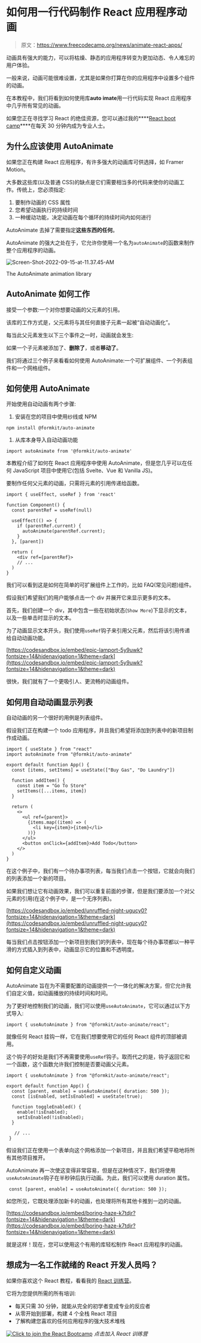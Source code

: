 # 如何用一行代码制作 React 应用程序动画

> 原文：<https://www.freecodecamp.org/news/animate-react-apps/>

动画具有强大的能力，可以将枯燥、静态的应用程序转变为更加动态、令人难忘的用户体验。

一般来说，动画可能很难设置，尤其是如果你打算在你的应用程序中设置多个组件的动画。

在本教程中，我们将看到如何使用库**auto imate**用一行代码实现 React 应用程序中几乎所有常见的动画。

如果您正在寻找学习 React 的绝佳资源，您可以通过我的****[React boot camp](https://reactbootcamp.com/)****在每天 30 分钟内成为专业人士。

## 为什么应该使用 AutoAnimate

如果您正在构建 React 应用程序，有许多强大的动画库可供选择，如 Framer Motion。

大多数这些库(以及普通 CSS)的缺点是它们需要相当多的代码来使你的动画工作。传统上，您必须指定:

1.  要制作动画的 CSS 属性
2.  您希望动画执行的持续时间
3.  一种缓动功能，决定动画在每个循环的持续时间内如何进行

AutoAnimate 去掉了需要指定**这些东西的任何**。

AutoAnimate 的强大之处在于，它允许你使用一个名为`autoAnimate`的函数来制作整个应用程序的动画。

![Screen-Shot-2022-09-15-at-11.37.45-AM](img/ad0dc4ab8c0e18a33dd1f972a70de5e2.png)

The AutoAnimate animation library

## AutoAnimate 如何工作

接受一个参数:一个对你想要动画的父元素的引用。

该库的工作方式是，父元素将与其任何直接子元素一起被“自动动画化”。

每当此父元素发生以下三个事件之一时，动画就会发生:

如果一个子元素被添加了、**删除了**，或者**移动了**。

我们将通过三个例子来看看如何使用 AutoAnimate:一个可扩展组件、一个列表组件和一个网格组件。

## 如何使用 AutoAnimate

开始使用自动动画有两个步骤:

1.  安装在您的项目中使用纱线或 NPM

```
npm install @formkit/auto-animate
```

1.  从库本身导入自动动画功能

```
import autoAnimate from '@formkit/auto-animate'
```

本教程介绍了如何在 React 应用程序中使用 AutoAnimate，但是您几乎可以在任何 JavaScript 项目中使用它(包括 Svelte、Vue 和 Vanilla JS)。

要制作任何父元素的动画，只需将元素的引用传递给函数。

```
import { useEffect, useRef } from 'react'

function Component() {
  const parentRef = useRef(null)

  useEffect(() => {
    if (parentRef.current) {
      autoAnimate(parentRef.current);   
    }
  }, [parent])

  return (
    <div ref={parentRef}>
    // ...
  )
}
```

我们可以看到这是如何在简单的可扩展组件上工作的，比如 FAQ(常见问题)组件。

假设我们希望我们的用户能够点击一个 div 并展开它来显示更多的文本。

首先，我们创建一个 div，其中包含一些在初始状态(`Show More`)下显示的文本，以及一些单击时显示的文本。

为了动画显示文本开头，我们使用`useRef`钩子来引用父元素，然后将该引用传递给自动动画功能。

[https://codesandbox.io/embed/epic-lamport-5y9uwk?fontsize=14&hidenavigation=1&theme=dark](https://codesandbox.io/embed/epic-lamport-5y9uwk?fontsize=14&hidenavigation=1&theme=dark)

很快，我们就有了一个更吸引人、更流畅的动画组件。

## 如何用自动动画显示列表

自动动画的另一个很好的用例是列表组件。

假设我们正在构建一个 todo 应用程序，并且我们希望将添加到列表中的新项目制作成动画。

```
import { useState } from "react"
import autoAnimate from "@formkit/auto-animate"

export default function App() {
  const [items, setItems] = useState(["Buy Gas", "Do Laundry"])

  function addItem() {
    const item = "Go To Store"
    setItems([...items, item])
  }

  return (
    <>
      <ul ref={parent}>
        {items.map((item) => (
          <li key={item}>{item}</li>
        ))}
      </ul>
      <button onClick={addItem}>Add Todo</button>
    </>
  )
}
```

在这个例子中，我们有一个待办事项列表，每当我们点击一个按钮，它就会向我们的列表添加一个新的项目。

如果我们想让它有动画效果，我们可以重复前面的步骤，但是我们要添加一个对父元素的引用(在这个例子中，是一个无序列表)。

[https://codesandbox.io/embed/unruffled-night-ugucy0?fontsize=14&hidenavigation=1&theme=dark](https://codesandbox.io/embed/unruffled-night-ugucy0?fontsize=14&hidenavigation=1&theme=dark)

每当我们点击按钮添加一个新项目到我们的列表中，现在每个待办事项都以一种平滑的方式插入到列表中，动画显示它的位置和不透明度。

## 如何自定义动画

AutoAnimate 旨在为不需要配置的动画提供一个一体化的解决方案，但它允许我们自定义值，如动画播放的持续时间和时间。

为了更好地控制我们的动画，我们可以使用`useAutoAnimate`，它可以通过以下方式导入:

```
import { useAutoAnimate } from "@formkit/auto-animate/react";
```

就像任何 React 挂钩一样，它在我们想要使用它的任何 React 组件的顶部被调用。

这个钩子的好处是我们不再需要使用`useRef`钩子。取而代之的是，钩子返回它和一个函数，这个函数允许我们控制是否要动画父元素。

```
import { useAutoAnimate } from "@formkit/auto-animate/react";

export default function App() {
  const [parent, enable] = useAutoAnimate({ duration: 500 });
  const [isEnabled, setIsEnabled] = useState(true);

  function toggleEnabled() {
    enable(!isEnabled);
    setIsEnabled(!isEnabled);
  }

   // ...
 }
```

假设我们正在使用一个表单向这个网格添加一个新项目，并且我们希望平稳地将所有其他项目推开。

AutoAnimate 再一次使这变得非常容易，但是在这种情况下，我们将使用`useAutoAnimate`钩子在半秒钟后执行动画。为此，我们可以使用 duration 属性。

```
 const [parent, enable] = useAutoAnimate({ duration: 500 }); 
```

如您所见，它既处理添加新卡的动画，也处理将所有其他卡推到一边的动画。

[https://codesandbox.io/embed/boring-haze-k7tdjr?fontsize=14&hidenavigation=1&theme=dark](https://codesandbox.io/embed/boring-haze-k7tdjr?fontsize=14&hidenavigation=1&theme=dark)

就是这样！现在，您可以使用这个有用的库轻松制作 React 应用程序的动画。

## 想成为一名工作就绪的 React 开发人员吗？

如果你喜欢这个 React 教程，看看我的 [React 训练营](https://reactbootcamp.com)。

它将为您提供所需的所有培训:

*   每天只需 30 分钟，就能从完全的初学者变成专业的反应者
*   从零开始到部署，构建 4 个全栈 React 项目
*   了解构建您喜欢的任何应用程序的强大技术堆栈

[![Click to join the React Bootcamp](img/8879fb8f279f64aae3696886c5d25bc4.png)](https://reactbootcamp.com) 
*点击加入 React 训练营*